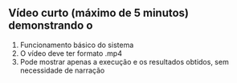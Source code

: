 ## Vídeo curto (máximo de 5 minutos) demonstrando o
1. Funcionamento básico do sistema
2. O vídeo deve ter formato .mp4
3. Pode mostrar apenas a execução e os resultados obtidos, sem necessidade de narração